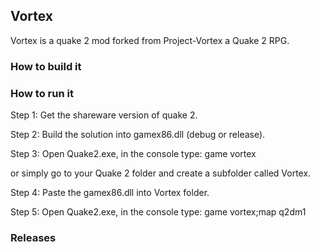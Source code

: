 ## Vortex
Vortex is a quake 2 mod forked from Project-Vortex a Quake 2 RPG.

### How to build it

### How to run it
Step 1: Get the shareware version of quake 2.

Step 2: Build the solution into gamex86.dll (debug or release).

Step 3: Open Quake2.exe, in the console type:
       game vortex

or simply go to your Quake 2 folder and create a subfolder called Vortex.
        
Step 4: Paste the gamex86.dll into Vortex folder.

Step 5: Open Quake2.exe, in the console type:
      game vortex;map q2dm1
 
### Releases
